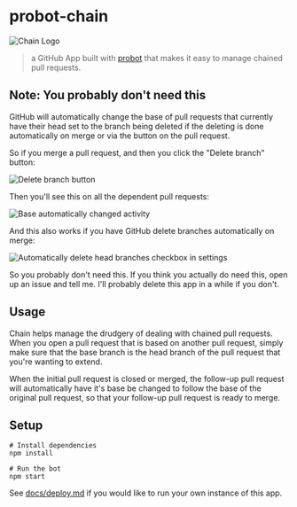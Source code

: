 # probot-chain

![Chain Logo](logo.png)

> a GitHub App built with [probot](https://github.com/probot/probot) that
> makes it easy to manage chained pull requests.

## Note: You probably don't need this

GitHub will automatically change the base of pull requests that currently
have their head set to the branch being deleted if the deleting is done
automatically on merge or via the button on the pull request.

So if you merge a pull request, and then you click the "Delete branch" button:

![Delete branch button](delete-branch.png)

Then you'll see this on all the dependent pull requests:

![Base automatically changed activity](base-changed.png)

And this also works if you have GitHub delete branches automatically on merge:

![Automatically delete head branches checkbox in settings](auto-delete-on-merge.png)

So you probably don't need this. If you think you actually do need this, open up an issue and tell me. I'll probably delete this app in a while if you don't.

## Usage

Chain helps manage the drudgery of dealing with chained pull requests.
When you open a pull request that is based on another pull request,
simply make sure that the base branch is the head branch of
the pull request that you're wanting to extend.

When the initial pull request is closed or merged,
the follow-up pull request will automatically have it's base
be changed to follow the base of the original pull request,
so that your follow-up pull request is ready to merge.

## Setup

```
# Install dependencies
npm install

# Run the bot
npm start
```

See [docs/deploy.md](docs/deploy.md) if you would like to run your own instance of this app.
